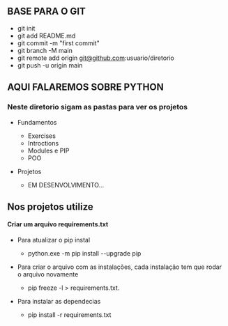 ## BASE PARA O GIT

- git init  
- git add README.md  
- git commit -m "first commit"  
- git branch -M main  
- git remote add origin git@github.com:usuario/diretorio  
- git push -u origin main

## AQUI FALAREMOS SOBRE PYTHON
### Neste diretorio sigam as pastas para ver os projetos

- Fundamentos 
  - Exercises  
  - Introctions 
  - Modules e PIP
  - POO

- Projetos
  - EM DESENVOLVIMENTO...

## Nos projetos utilize
#### Criar um arquivo requirements.txt
  - Para atualizar o pip instal
    - python.exe -m pip install --upgrade pip  

  - Para criar o arquivo com as instalações, cada instalação tem que rodar o arquivo novamente
    - pip freeze -l > requirements.txt.
  
  - Para instalar as dependecias
    - pip install -r requirements.txt

